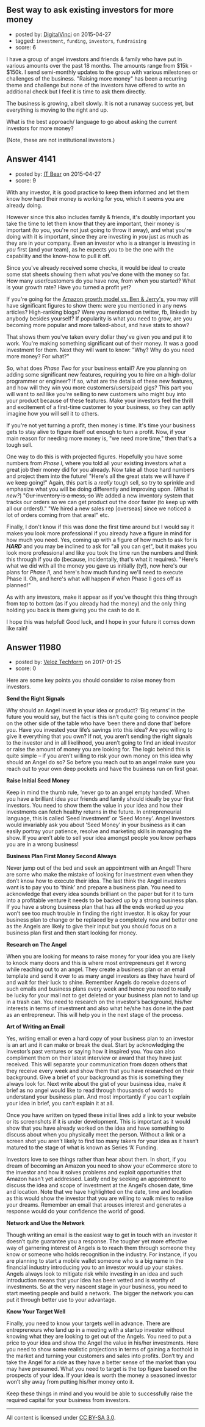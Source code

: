 ## Best way to ask existing investors for more money

- posted by: [DigitalVinci](https://stackexchange.com/users/6209077/digitalvinci) on 2015-04-27
- tagged: `investment`, `funding`, `investors`, `fundraising`
- score: 6

I have a group of angel investors and friends & family who have put in various amounts over the past 18 months.  The amounts range from $15k - $150k.  I send semi-monthly updates to the group with various milestones or challenges of the business.  "Raising more money" has been a recurring theme and challenge but none of the investors have offered to write an additional check but I feel it is time to ask them directly.

The business is growing, albeit slowly.  It is not a runaway success yet, but everything is moving to the right and up.

What is the best approach/ language to go about asking the current investors for more money?

(Note, these are not institutional investors.)


## Answer 4141

- posted by: [IT Bear](https://stackexchange.com/users/2852545/it-bear) on 2015-04-27
- score: 9

<p>With any investor, it is good practice to keep them informed and let them know how hard their money is working for you, which it seems you are already doing.</p>

<p>However since this also includes family &amp; friends, it's doubly important you take the time to let them know that they are important, their money is important (to you, you're not just going to throw it away), and what you're doing with it is important, since they are investing in <em>you</em> just as much as they are in your company. Even an investor who is a stranger is investing in <em>you</em> first (and your team), as he expects you to be the one with the capability and the know-how to pull it off.</p>

<p>Since you've already received some checks, it would be ideal to create some stat sheets showing them what you've done with the money so far. How many user/customers do you have now, from when you started? What is your growth rate? Have you turned a profit yet?</p>

<p>If you're going for the <a href="http://www.joelonsoftware.com/articles/fog0000000056.html">Amazon growth model vs. Ben &amp; Jerry's</a>, you may still have significant figures to show them: were you mentioned in any news articles? High-ranking blogs? Were you mentioned on twitter, fb, linkedin by anybody besides yourself? If popularity is what you need to grow, are you becoming more popular and more talked-about, and have stats to show?</p>

<p>That shows them you've taken every dollar they've given you and put it to work. You're making something significant out of their money. It was a good investment for them. Next they will want to know: "Why? Why do you need more money? For what?"</p>

<p>So, what does <em>Phase Two</em> for your business entail? Are you planning on adding some significant new features, requiring you to hire on a high-dollar programmer or engineer? If so, what are the details of these new features, and how will they win you more customers/users/paid gigs? This part you will want to <em>sell</em> like you're selling to new customers who might buy into your product because of these features. Make your investors feel the thrill and excitement of a first-time customer to your business, so they can aptly imagine how you will sell it to others.</p>

<p>If you're not yet turning a profit, then money is time. It's time your business gets to stay alive to figure itself out enough to turn a profit. Now, if your main reason for needing more money is, "we need more time," then that's a tough sell.</p>

<p>One way to do this is with projected figures. Hopefully you have some numbers from <em>Phase I</em>, where you told all your existing investors what a great job their money did for you already. Now take all those hard numbers and project them into the future! "Here's all the great stats we will have if we keep going!" Again, this part is a <em>really</em> tough sell, so try to sprinkle and emphasize what you will be doing differently and improving upon. (What is <em>new?</em>) "<del>Our inventory is a mess, so</del> We added a new inventory system that tracks our orders so we can get product out the door faster (to keep up with all our orders!)." "We hired a new sales rep [overseas] since we noticed a lot of orders coming from that area!" etc.</p>

<p>Finally, I don't know if this was done the first time around but I would say it makes you look more professional if you already have a figure in mind for how much you need. Yes, coming up with a figure of how much to ask for is <strong><em>HARD</em></strong> and you may be inclined to ask for "all you can get", but it makes you look more professional and like you took the time run the numbers and think this through if you do (because, incidentally, that's what it requires). "Here's what we did with all the money you gave us initially (ty!), now here's our plans for <em>Phase II</em>, and here's how much funding we'll need to execute Phase II. Oh, and here's what will happen <del>if</del> when Phase II goes off as planned!" </p>

<p>As with any investors, make it appear as if you've thought this thing through from top to bottom (as if you already had the money) and the only thing holding you back is them giving you the cash to do it.</p>

<p>I hope this was helpful! Good luck, and I hope in your future it comes down like rain!</p>



## Answer 11980

- posted by: [Veloz Techform](https://stackexchange.com/users/9435636/veloz-techform) on 2017-01-25
- score: 0

Here are some key points you should consider to raise money from investors.

**Send the Right Signals**

Why should an Angel invest in your idea or product? ‘Big returns’ in the future you would say, but the fact is this isn’t quite going to convince people on the other side of the table who have ‘been there and done that’ before you. Have you invested your life’s savings into this idea? Are you willing to give it everything that you own? If not, you aren’t sending the right signals to the investor and in all likelihood, you aren’t going to find an ideal investor or raise the amount of money you are looking for. The logic behind this is quite simple – if you aren’t willing to risk your own money on this idea why should an Angel do so? So before you reach out to an angel make sure you reach out to your own deep pockets and have the business run on first gear.

**Raise Initial Seed Money**

Keep in mind the thumb rule, ‘never go to an angel empty handed’. When you have a brilliant idea your friends and family should ideally be your first investors. You need to show them the value in your idea and how their investments can fetch healthy returns in the future. In entrepreneurial language, this is called ‘Seed Investment’ or ‘Seed Money’. Angel Investors would invariably ask you about ‘Seed Money’ in your business as it can easily portray your patience, resolve and marketing skills in managing the show. If you aren’t able to sell your idea amongst people you know perhaps you are in a wrong business!

**Business Plan First Money Second Always**

Never jump out of the bed and seek an appointment with an Angel! There are some who make the mistake of looking for investment even when they don’t know how to execute their idea. The last think the Angel investors want is to pay you to ‘think’ and prepare a business plan. You need to acknowledge that every idea sounds brilliant on the paper but for it to turn into a profitable venture it needs to be backed up by a strong business plan. If you have a strong business plan that has all the ends worked up you won’t see too much trouble in finding the right investor. It is okay for your business plan to change or be replaced by a completely new and better one as the Angels are likely to give their input but you should focus on a business plan first and then start looking for money.

**Research on The Angel**

When you are looking for means to raise money for your idea you are likely to knock many doors and this is where most entrepreneurs get it wrong while reaching out to an angel. They create a business plan or an email template and send it over to as many angel investors as they have heard of and wait for their luck to shine. Remember Angels do receive dozens of such emails and business plans every week and hence you need to really be lucky for your mail not to get deleted or your business plan not to land up in a trash can. You need to research on the investor’s background, his/her interests in terms of investment and also what he/she has done in the past as an entrepreneur. This will help you in the next stage of the process.

**Art of Writing an Email**

Yes, writing email or even a hard copy of your business plan to an investor is an art and it can make or break the deal. Start by acknowledging the investor’s past ventures or saying how it inspired you. You can also compliment them on their latest interview or award that they have just received. This will separate your communication from dozen others that they receive every week and show them that you have researched on their background. Give a brief of your background as this is something they always look for. Next write about the gist of your business idea, make it brief as no angel would like to read through thousands of words to understand your business plan. And most importantly if you can’t explain your idea in brief, you can’t explain it at all.

Once you have written on typed these initial lines add a link to your website or its screenshots if it is under development. This is important as it would show that you have already worked on the idea and have something to discuss about when you physically meet the person. Without a link or a screen shot you aren’t likely to find too many takers for your idea as it hasn’t matured to the stage of what is known as Series ‘A’ Funding.

Investors love to see things rather than hear about them. In short, if you dream of becoming an Amazon you need to show your eCommerce store to the investor and how it solves problems and exploit opportunities that Amazon hasn’t yet addressed. Lastly end by seeking an appointment to discuss the idea and scope of investment at the Angel’s chosen date, time and location. Note that we have highlighted on the date, time and location as this would show the investor that you are willing to walk miles to realise your dreams. Remember an email that arouses interest and generates a response would do your confidence the world of good.

**Network and Use the Network**

Though writing an email is the easiest way to get in touch with an investor it doesn’t quite guarantee you a response. The tougher yet more effective way of garnering interest of Angels is to reach them through someone they know or someone who holds recognition in the industry. For instance, if you are planning to start a mobile wallet someone who is a big name in the financial industry introducing you to an investor would up your stakes. Angels always look to mitigate risk while investing in an idea and such introduction means that your idea has been vetted and is worthy of investments. So at the very nascent stage in your business, you need to start meeting people and build a network. The bigger the network you can put it through better use to your advantage.

**Know Your Target Well**

Finally, you need to know your targets well in advance. There are entrepreneurs who land up in a meeting with a startup investor without knowing what they are looking to get out of the Angels. You need to put a price to your idea and show the Angel the value in his/her investments. Here you need to show some realistic projections in terms of gaining a foothold in the market and turning your customers and sales into profits. Don’t try and take the Angel for a ride as they have a better sense of the market than you may have presumed. What you need to target is the top figure based on the prospects of your idea. If your idea is worth the money a seasoned investor won’t shy away from putting his/her money onto it.

Keep these things in mind and you would be able to successfully raise the required capital for your business from investors.



---

All content is licensed under [CC BY-SA 3.0](https://creativecommons.org/licenses/by-sa/3.0/).
